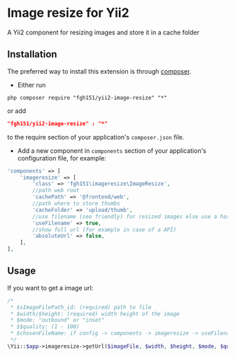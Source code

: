 Image resize for Yii2
========================

A Yii2 component for resizing images and store it in a cache folder

Installation
------------
The preferred way to install this extension is through [composer](http://getcomposer.org/download/).

* Either run

```
php composer require "fgh151/yii2-image-resize" "*"
```
or add

```json
"fgh151/yii2-image-resize" : "*"
```

to the require section of your application's `composer.json` file.

* Add a new component in `components` section of your application's configuration file, for example:

```php
'components' => [
    'imageresize' => [
		'class' => 'fgh151\imageresize\ImageResize',
		//path web root 
        'cachePath' => '@frontend/web',
        //path where to store thumbs
        'cacheFolder' => 'upload/thumb',
		//use filename (seo friendly) for resized images else use a hash
		'useFilename' => true,
		//show full url (for example in case of a API)
		'absoluteUrl' => false,
	],
],
```

Usage
-----

If you want to get a image url:

```php
/*
 * $sImageFilePath_id: (required) path to file
 * $width/$height: (required) width height of the image
 * $mode: "outbound" or "inset" 
 * $$quality: (1 - 100)
 * $chosenFileName: if config -> components -> imageresize -> useFilename is true? its an option to give a custom name else use original file name
 */
\Yii::$app->imageresize->getUrl($imageFile, $width, $height, $mode, $quality, $chosenFileName);
```
